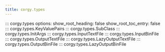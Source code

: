 ```yaml
---
title: corgy.types
---
```

::: corgy.types
    options:
      show_root_heading: false
      show_root_toc_entry: false
::: corgy.types.KeyValuePairs
::: corgy.types.SubClass
::: corgy.types.InitArgs
::: corgy.types.InputTextFile
::: corgy.types.InputBinFile
::: corgy.types.OutputTextFile
::: corgy.types.LazyOutputTextFile
::: corgy.types.OutputBinFile
::: corgy.types.LazyOutputBinFile
